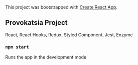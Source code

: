 This project was bootstrapped with [Create React App](https://github.com/facebook/create-react-app).

## Provokatsia Project

React, React Hooks, Redux, Styled Component, Jest, Enzyme

### `npm start`

Runs the app in the development mode
